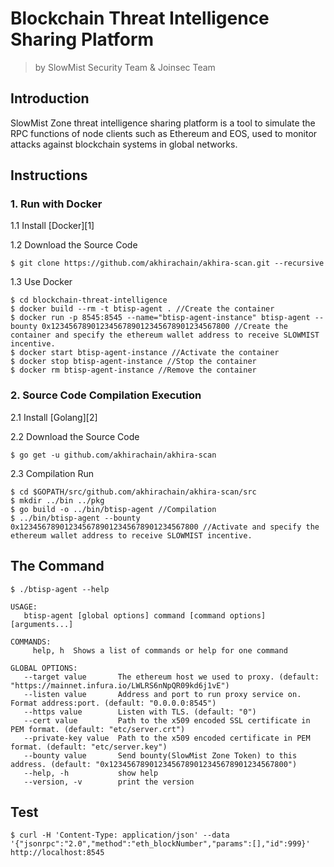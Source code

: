# Blockchain Threat Intelligence Sharing Platform

> by SlowMist Security Team & Joinsec Team


## Introduction

SlowMist Zone threat intelligence sharing platform is a tool to simulate the RPC functions of node clients such as Ethereum and EOS, used to monitor attacks against blockchain systems in global networks.

## Instructions

### 1. Run with Docker
1.1 Install  [Docker][1]

1.2 Download the Source Code

```
$ git clone https://github.com/akhirachain/akhira-scan.git --recursive
```

1.3 Use Docker

```
$ cd blockchain-threat-intelligence
$ docker build --rm -t btisp-agent . //Create the container
$ docker run -p 8545:8545 --name="btisp-agent-instance" btisp-agent --bounty 0x1234567890123456789012345678901234567800 //Create the container and specify the ethereum wallet address to receive SLOWMIST incentive.
$ docker start btisp-agent-instance //Activate the container
$ docker stop btisp-agent-instance //Stop the container
$ docker rm btisp-agent-instance //Remove the container
```

### 2. Source Code Compilation Execution
2.1 Install [Golang][2]

2.2 Download the Source Code

```
$ go get -u github.com/akhirachain/akhira-scan
```

2.3 Compilation Run

```
$ cd $GOPATH/src/github.com/akhirachain/akhira-scan/src
$ mkdir ../bin ../pkg
$ go build -o ../bin/btisp-agent //Compilation
$ ../bin/btisp-agent --bounty 0x1234567890123456789012345678901234567800 //Activate and specify the ethereum wallet address to receive SLOWMIST incentive.
```

## The Command

```
$ ./btisp-agent --help

USAGE:
   btisp-agent [global options] command [command options] [arguments...]

COMMANDS:
     help, h  Shows a list of commands or help for one command

GLOBAL OPTIONS:
   --target value       The ethereum host we used to proxy. (default: "https://mainnet.infura.io/LWLRS6nNpQR09kd6j1vE")
   --listen value       Address and port to run proxy service on. Format address:port. (default: "0.0.0.0:8545")
   --https value        Listen with TLS. (default: "0")
   --cert value         Path to the x509 encoded SSL certificate in PEM format. (default: "etc/server.crt")
   --private-key value  Path to the x509 encoded certificate in PEM format. (default: "etc/server.key")
   --bounty value       Send bounty(SlowMist Zone Token) to this address. (default: "0x1234567890123456789012345678901234567800")
   --help, -h           show help
   --version, -v        print the version
```

## Test

```
$ curl -H 'Content-Type: application/json' --data '{"jsonrpc":"2.0","method":"eth_blockNumber","params":[],"id":999}' http://localhost:8545
```
